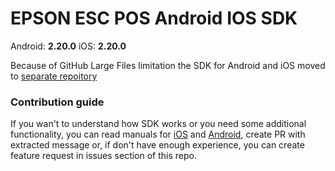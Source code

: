 # EPSON ESC POS Android IOS SDK

Android: <strong>2.20.0</strong>
iOS: <strong>2.20.0</strong>

Because of GitHub Large Files limitation the SDK for Android and iOS moved to [separate repoitory](https://www.npmjs.com/package/react-native-esc-pos-printer-sdk)

### Contribution guide

If you wan't to understand how SDK works or you need some additional functionality, you can read manuals for [iOS](./iOS_v2.20.0.pdf) and [Android](./android_v2.20.0.pdf), create PR with extracted message or, if don't have enough experience, you can create feature request in issues section of this repo.


